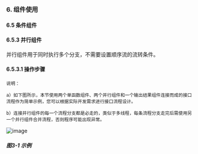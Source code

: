 ### 6. 组件使用

#### 6.5 条件组件

#### 6.5.3 并行组件

并行组件用于同时执行多个分支，不需要设置顺序流的流转条件。

#### 6.5.3.1 操作步骤

```
说明：

a）如下图所示，本节使用两个单函数组件、两个并行组件和一个输出结果组件连接而成的接口流程作为简单示例，您可以根据实际开发需求进行接口流程设计。

b）连接并行组件的每一个流程分支都是必走的，类似于多线程，每条流程分支走完后需使用另一个并行组件合并流程，否则程序可能出现异常。
```

![image](https://user-images.githubusercontent.com/79617492/209646841-5240c0c9-6a11-4663-940b-54d4c88a99f6.png)

##### 图3-1 示例
